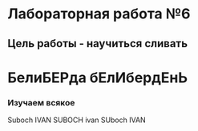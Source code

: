 # Лабораторная работа №6
## Цель работы - научиться сливать
БелиБЕРда бЕлИбердЕнЬ
=======
### Изучаем всякое
Suboch IVAN SUBOCH ivan SUboch IVAN

